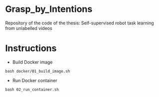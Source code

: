 # Grasp_by_Intentions

Repository of the code of the thesis:  Self-supervised robot task learning from unlabelled videos


# Instructions

- Build Docker image

`bash docker/01_build_image.sh `

- Run Docker container

`bash 02_run_container.sh `
